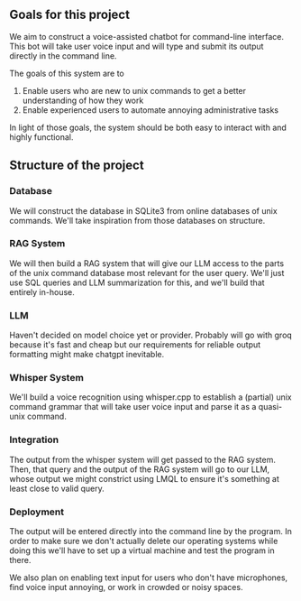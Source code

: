 ## Goals for this project

We aim to construct a voice-assisted chatbot for command-line interface. This bot will take user voice input and will type and submit its output directly in the command line. 

The goals of this system are to

1. Enable users who are new to unix commands to get a better understanding of how they work
2. Enable experienced users to automate annoying administrative tasks

In light of those goals, the system should be both easy to interact with and highly functional.

## Structure of the project

### Database

We will construct the database in SQLite3 from online databases of unix commands. We'll take inspiration from those databases on structure.

### RAG System

We will then build a RAG system that will give our LLM access to the parts of the unix command database most relevant for the user query. We'll just use SQL queries and LLM summarization for this, and we'll build that entirely in-house.

### LLM

Haven't decided on model choice yet or provider. Probably will go with groq because it's fast and cheap but our requirements for reliable output formatting might make chatgpt inevitable.

### Whisper System

We'll build a voice recognition using whisper.cpp to establish a (partial) unix command grammar that will take user voice input and parse it as a quasi-unix command.

### Integration

The output from the whisper system will get passed to the RAG system. Then, that query and the output of the RAG system will go to our LLM, whose output we might constrict using LMQL to ensure it's something at least close to valid query.

### Deployment

The output will be entered directly into the command line by the program. In order to make sure we don't actually delete our operating systems while doing this we'll have to set up a virtual machine and test the program in there.

We also plan on enabling text input for users who don't have microphones, find voice input annoying, or work in crowded or noisy spaces.
